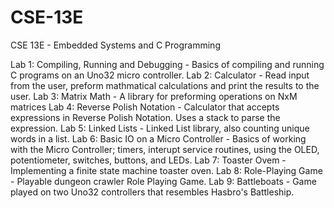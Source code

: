 # CSE-13E
CSE 13E - Embedded Systems and C Programming

Lab 1: Compiling, Running and Debugging
      - Basics of compiling and running C programs on an Uno32 micro controller.
Lab 2: Calculator
      - Read input from the user, preform mathmatical calculations and print the results to the user.
Lab 3: Matrix Math
      - A library for preforming operations on NxM matrices
Lab 4: Reverse Polish Notation
      - Calculator that accepts expressions in Reverse Polish Notation. Uses a stack to parse the expression.
Lab 5: Linked Lists
      - Linked List library, also counting unique words in a list.
Lab 6: Basic IO on a Micro Controller
      - Basics of working with the Micro Controller; timers, interupt service routines, using the OLED, potentiometer,
        switches, buttons, and LEDs.
Lab 7: Toaster Ovem
      - Implementing a finite state machine toaster oven.
Lab 8: Role-Playing Game
      - Playable dungeon crawler Role Playing Game.
Lab 9: Battleboats
      - Game played on two Uno32 controllers that resembles Hasbro's Battleship.

